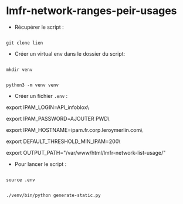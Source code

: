 # lmfr-network-ranges-peir-usages

- Récupérer le script :

<code>
git clone lien
</code>

- Créer un virtual env dans le dossier du script:

<code>
mkdir venv

python3 -m venv venv
</code>

- Créer un fichier <code>.env</code> :


export IPAM_LOGIN=API_infoblox\

export IPAM_PASSWORD=AJOUTER PWD\

export IPAM_HOSTNAME=ipam.fr.corp.leroymerlin.com\


export DEFAULT_THRESHOLD_MIN_IPAM=200\

export OUTPUT_PATH="/var/www/html/lmfr-network-list-usage/"


- Pour lancer le script :

<code>
source .env

./venv/bin/python generate-static.py
</code>
